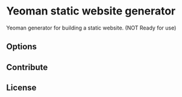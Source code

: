 # Yeoman static website generator

Yeoman generator for building a static website.
(NOT Ready for use)

## Options


## Contribute


## License
